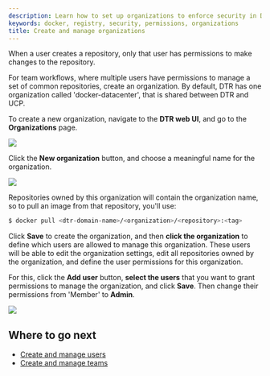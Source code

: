 ```yaml
---
description: Learn how to set up organizations to enforce security in Docker Trusted Registry.
keywords: docker, registry, security, permissions, organizations
title: Create and manage organizations
---
```

When a user creates a repository, only that user has permissions to make changes to the repository.

For team workflows, where multiple users have permissions to manage a set of common repositories, create an organization. By default, DTR has one organization called 'docker-datacenter', that is shared between DTR and UCP.

To create a new organization, navigate to the **DTR web UI**, and go to the **Organizations** page.

![](../images/create-and-manage-orgs-1.png)

Click the **New organization** button, and choose a meaningful name for the organization.

![](../images/create-and-manage-orgs-2.png)

Repositories owned by this organization will contain the organization name, so to pull an image from that repository, you'll use:

```bash
$ docker pull <dtr-domain-name>/<organization>/<repository>:<tag>
```

Click **Save** to create the organization, and then **click the organization** to define which users are allowed to manage this organization. These users will be able to edit the organization settings, edit all repositories owned by the organization, and define the user permissions for this organization.

For this, click the **Add user** button, **select the users** that you want to grant permissions to manage the organization, and click **Save**. Then change their permissions from 'Member' to **Admin**.

![](../images/create-and-manage-orgs-3.png)

## Where to go next

* [Create and manage users](create-and-manage-users.md)
* [Create and manage teams](create-and-manage-teams.md)